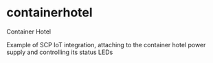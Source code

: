 # containerhotel
Container Hotel

Example of SCP IoT integration, attaching to the container hotel power supply and controlling its status LEDs
